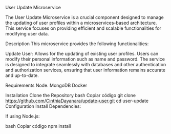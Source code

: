 User Update Microservice


The User Update Microservice is a crucial component designed to manage the updating of user profiles within a microservices-based architecture. This service focuses on providing efficient and scalable functionalities for modifying user data.


Description
This microservice provides the following functionalities:

Update User: Allows for the updating of existing user profiles. Users can modify their personal information such as name and password.
The service is designed to integrate seamlessly with databases and other authentication and authorization services, ensuring that user information remains accurate and up-to-date.

Requirements
Node.
MongoDB 
Docker 

Installation
Clone the Repository
bash
Copiar código
git clone https://github.com/CinthiaDayanara/update-user.git
cd user-update
Configuration
Install Dependencies:

If using Node.js:

bash
Copiar código
npm install
